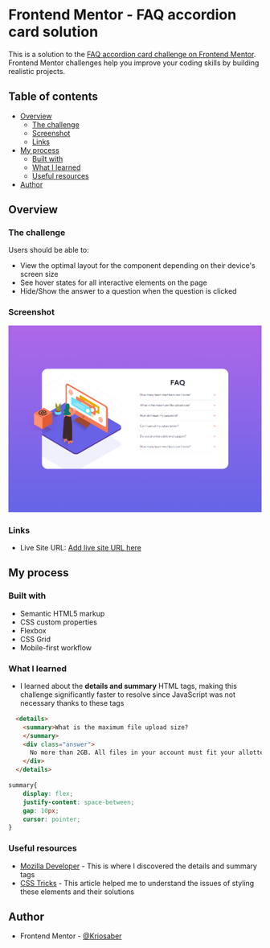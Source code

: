 # Frontend Mentor - FAQ accordion card solution

This is a solution to the [FAQ accordion card challenge on Frontend Mentor](https://www.frontendmentor.io/challenges/faq-accordion-card-XlyjD0Oam). Frontend Mentor challenges help you improve your coding skills by building realistic projects. 

## Table of contents

- [Overview](#overview)
  - [The challenge](#the-challenge)
  - [Screenshot](#screenshot)
  - [Links](#links)
- [My process](#my-process)
  - [Built with](#built-with)
  - [What I learned](#what-i-learned)
  - [Useful resources](#useful-resources)
- [Author](#author)

## Overview

### The challenge

Users should be able to:

- View the optimal layout for the component depending on their device's screen size
- See hover states for all interactive elements on the page
- Hide/Show the answer to a question when the question is clicked

### Screenshot

![](screenshot.png)


### Links

- Live Site URL: [Add live site URL here](https://your-live-site-url.com)

## My process

### Built with

- Semantic HTML5 markup
- CSS custom properties
- Flexbox
- CSS Grid
- Mobile-first workflow


### What I learned

- I learned about the **details and summary** HTML tags, making this challenge significantly faster to resolve since JavaScript was not necessary thanks to these tags

```html for every question
  <details>
    <summary>What is the maximum file upload size?
    </summary>
    <div class="answer">
      No more than 2GB. All files in your account must fit your allotted storage space.
    </div>
  </details>
```
```css for every question
summary{
    display: flex;
    justify-content: space-between;
    gap: 10px;
    cursor: pointer;
} 
```

### Useful resources

- [Mozilla Developer](https://developer.mozilla.org/en-US/docs/Web/HTML/Element/details) - This is where I discovered the details and summary tags 
- [CSS Tricks](https://css-tricks.com/two-issues-styling-the-details-element-and-how-to-solve-them/) - This article helped me to understand the issues of styling these elements and their solutions


## Author

- Frontend Mentor - [@Kriosaber](https://www.frontendmentor.io/profile/yourusername)
